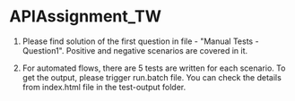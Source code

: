 # APIAssignment_TW

1. Please find solution of the first question in file - "Manual Tests - Question1". Positive and negative scenarios are covered in it.

2. For automated flows, there are 5 tests are written for each scenario. To get the output, please trigger run.batch file. You can check the details from index.html file in the test-output folder.
